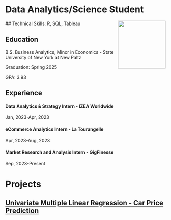 # Data Analytics/Science Student
<img align ="right" width="150" height="150" src='pavlo-pic-prague.jpg'>
## Technical Skills: R, SQL, Tableau

## Education
B.S. Business Analytics, Minor in Economics - State University of New York at New Paltz

Graduation: Spring 2025

GPA: 3.93

## Experience
#### Data Analytics & Strategy Intern - IZEA Worldwide
Jan, 2023-Apr, 2023

#### eCommerce Analytics Intern - La Tourangelle
Apr, 2023-Aug, 2023

#### Market Research and Analysis Intern - GigFinesse
Sep, 2023-Present

# Projects
## [Univariate Multiple Linear Regression - Car Price Prediction](Multi-Linear-Reg-Car-Proj.pdf)




